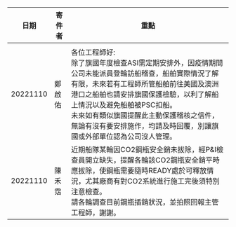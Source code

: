 
| 日期       | 寄件者 | 重點                                                                                                                                                                                 |
| -------- | --- | ---------------------------------------------------------------------------------------------------------------------------------------------------------------------------------- |
|          |     |                                                                                                                                                                                    |
| 20221110 | 鄭啟佑 | 各位工程師好:  <br>除了旗國年度檢查ASI需定期安排外，因疫情期間公司未能派員登輪訪船稽查，船舶實際情況了解有限，未來若有工程師所管船舶前往美國及澳洲港口之船舶也請安排旗國保護檢驗，以利了解船上情況以及避免船舶被PSC扣船。  <br>未來如有類似旗國提醒此主動保護稽核之信件，無論有沒有要安排施作，均請及時回覆，別讓旗國或外部單位認為公司沒人管理。 |
| 20221110 | 陳禾霑 | 近期船隊某輪因CO2鋼瓶安全銷未拔除，經P&I檢查員開立缺失，提醒各輪該CO2鋼瓶安全銷平時應拔除，使鋼瓶需要隨時READY處於可釋放情況，尤其廠商有對CO2系統進行施工完後須特別注意檢查。  <br>請各輪調查目前鋼瓶插銷狀況，並拍照回報主管工程師，謝謝。                                                  |
